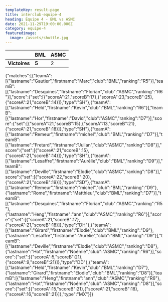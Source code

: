 ```yaml
---
templateKey: result-page
title: interclub-equipe-4
heading: Équipe 4 - BML vs ASMC
date: 2021-11-29T19:00:00.000Z
category: equipe-4
featuredimage:
  image: /assets/shuttle.jpg
---
```

|               | BML   | ASMC |
| ------------- | ----- | --- |
| **Victoires** | **5** | 2   |

<scoreboard>{"matches":[{"teamA":[{"lastname":"Gautier","firstname":"Marc","club":"BML","ranking":"R5"}],"teamB":[{"lastname":"Desquines","firstname":"Florian","club":"ASMC","ranking":"R6"}],"score":{"set":[{"scoreA":21,"scoreB":17},{"scoreA":23,"scoreB":25},{"scoreA":21,"scoreB":14}]},"type":"SH"},{"teamA":[{"lastname":"Held","firstname":"Kevin","club":"BML","ranking":"R6"}],"teamB":[{"lastname":"Hor","firstname":"David","club":"ASMC","ranking":"D7"}],"score":{"set":[{"scoreA":21,"scoreB":15},{"scoreA":13,"scoreB":21},{"scoreA":21,"scoreB":18}]},"type":"SH"},{"teamA":[{"lastname":"Remeur","firstname":"michel","club":"BML","ranking":"D7"}],"teamB":[{"lastname":"Fretard","firstname":"Julian","club":"ASMC","ranking":"D8"}],"score":{"set":[{"scoreA":21,"scoreB":15},{"scoreA":21,"scoreB":14}]},"type":"SH"},{"teamA":[{"lastname":"Lesaffre","firstname":"Aurélie","club":"BML","ranking":"D9"}],"teamB":[{"lastname":"Deville","firstname":"Elodie","club":"ASMC","ranking":"D8"}],"score":{"set":[{"scoreA":22,"scoreB":20},{"scoreA":21,"scoreB":19}]},"type":"SD"},{"teamA":[{"lastname":"Remeur","firstname":"michel","club":"BML","ranking":"D9"},{"lastname":"Rome","firstname":"Matthieu","club":"BML","ranking":"D7"}],"teamB":[{"lastname":"Desquines","firstname":"Florian","club":"ASMC","ranking":"R5"},{"lastname":"Heng","firstname":"ann","club":"ASMC","ranking":"R6"}],"score":{"set":[{"scoreA":21,"scoreB":17},{"scoreA":21,"scoreB":18}]},"type":"DH"},{"teamA":[{"lastname":"Girard","firstname":"Elodie","club":"BML","ranking":"D9"},{"lastname":"Lesaffre","firstname":"Aurélie","club":"BML","ranking":"D9"}],"teamB":[{"lastname":"Deville","firstname":"Elodie","club":"ASMC","ranking":"D8"},{"lastname":"Hot","firstname":"Noémie","club":"ASMC","ranking":"R6"}],"score":{"set":[{"scoreA":5,"scoreB":21},{"scoreA":9,"scoreB":21}]},"type":"DD"},{"teamA":[{"lastname":"Held","firstname":"Kevin","club":"BML","ranking":"D7"},{"lastname":"Girard","firstname":"Elodie","club":"BML","ranking":"D8"}],"teamB":[{"lastname":"Heng","firstname":"ann","club":"ASMC","ranking":"R6"},{"lastname":"Hot","firstname":"Noémie","club":"ASMC","ranking":"D8"}],"score":{"set":[{"scoreA":15,"scoreB":21},{"scoreA":21,"scoreB":18},{"scoreA":16,"scoreB":21}]},"type":"MX"}]}</scoreboard>